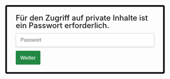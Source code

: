 <style>
    .protected {
        border: 5px solid black;
        border-radius: 5px;
    }
    .protected__content {
        padding: 24px 28px;
    }
    .protected__content__heading {
        font-size: 16px;
        font-weight: 500;
        margin: 0 0 12px;
        line-height: 1;
    }
    .protected__alert {
        display: none;
        border-bottom: 1px solid transparent;
        border-radius: 3px 3px 0 0;
        padding: 12px 14px;
        color: #a94442;
        background-color: #f2dede;
        border-color: #ebccd1;
    }
    .protected__content__input {
        display: block;
        border: solid 1px #ccc;
        padding: 12px 14px;
        -webkit-box-shadow: 0 2px 3px 0 rgba(0,0,0,0.1);
        box-shadow: 0 2px 3px 0 rgba(0,0,0,0.1);
        font-size: 16px;
        width: 100%;
        border-radius: 3px;

        margin-bottom: 12px;
    }
    .protected__content__input:focus {
        outline: none;
        border-color: #228843;
    }
    .protected__content__btn {
        background-color: #228843;
        border-radius: 3px;
        cursor: pointer;
        border: none;
        color: #fff;
        padding: 12px 14px;
        font-family: -apple-system, BlinkMacSystemFont, "Segoe UI", "Roboto", "Oxygen", "Ubuntu", "Cantarell", "Fira Sans", "Droid Sans", "Helvetica Neue", sans-serif;
        font-weight: 500;
        font-size: 16px;

    }
    .protected__content__btn:hover {
        background-color: #1C6D36;
    }
</style>

<div class="protected">
    <div class="protected__alert" id="alert">Das eingegebene Passwort ist falsch!</div>
    <div class="protected__content">
        <h1 class="protected__content__heading" style="font-size:24px;">Für den Zugriff auf private Inhalte ist ein Passwort erforderlich.</h1>
        <input class="protected__content__input" id="password-input" type="password" placeholder="Passwort"/>
        <button onclick="login_private(document.querySelector('#password-input').value)" id="password-button" type="button" class="protected__content__btn">Weiter</button>
    </div>
</div>

